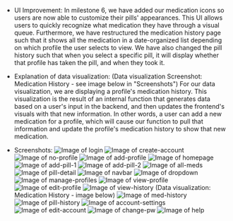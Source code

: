 - UI Improvement:
In milestone 6, we have added our medication icons so users are now able to customize their pills' appearances. This UI allows users to quickly recognize what medication they have through a visual queue. Furthermore, we have restructured the medication history page such that it shows all the medication in a date-organized list depending on which profile the user selects to view. We have also changed the pill history such that when you select a specific pill, it will display whether that profile has taken the pill, and when they took it.

- Explanation of data visualization:
(Data visualization Screenshot: Medication History - see image below in "Screenshots")
For our data visualization, we are displaying a profile's medication history. This visualization is the result of an internal function that generates data based on a user's input in the backend, and then updates the frontend's visuals with that new information. In other words, a user can add a new medication for a profile, which will cause our function to pull that information and update the profile's medication history to show that new medication.


- Screenshots:
![Image of login](screenshots/login.png)
![Image of create-account](screenshots/create-account.png)
![Image of no-profile](screenshots/no-profile.png)
![Image of add-profile](screenshots/add-profile.png)
![Image of homepage](screenshots/homepage.PNG)
![Image of add-pill-1](screenshots/add-pill-1.PNG)
![Image of add-pill-2](screenshots/add-pill-2.PNG)
![Image of all-meds](screenshots/all-meds.PNG)
![Image of pill-detail](screenshots/pill-detail.PNG)
![Image of navbar](screenshots/navbar.PNG)
![Image of dropdown](screenshots/dropdown.PNG)
![Image of manage-profiles](screenshots/manage-profiles.PNG)
![Image of view-profile](screenshots/view-profile.PNG)
![Image of edit-profile](screenshots/edit-profile.PNG)
![Image of view-history](screenshots/view-history.PNG)
(Data visualization: Medication History - image below)
![Image of med-history](screenshots/med-history.PNG)
![Image of pill-history](screenshots/pill-history.PNG)
![Image of account-settings](screenshots/account-settings.PNG)
![Image of edit-account](screenshots/edit-account.PNG)
![Image of change-pw](screenshots/change-pw.PNG)
![Image of help](screenshots/help.png)
